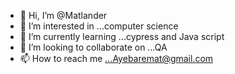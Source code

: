 - 👋 Hi, I’m @Matlander
- 👀 I’m interested in ...computer science 
- 🌱 I’m currently learning ...cypress and Java script
- 💞️ I’m looking to collaborate on ...QA
- 📫 How to reach me ...Ayebaremat@gmail.com

<!---
Matlander/Matlander is a ✨ special ✨ repository because its `README.md` (this file) appears on your GitHub profile.
You can click the Preview link to take a look at your changes.
--->

